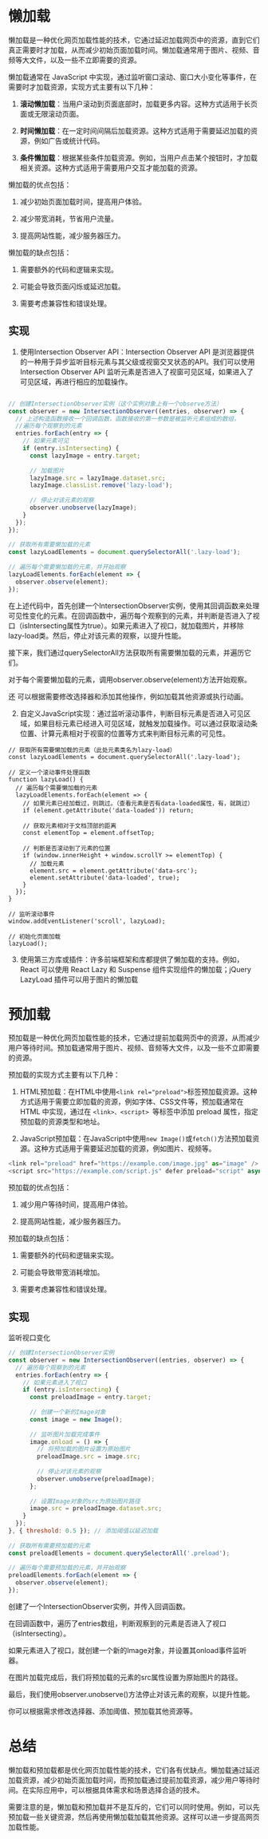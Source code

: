 # 懒加载

懒加载是一种优化网页加载性能的技术，它通过延迟加载网页中的资源，直到它们真正需要时才加载，从而减少初始页面加载时间。懒加载通常用于图片、视频、音频等大文件，以及一些不立即需要的资源。

懒加载通常在 JavaScript 中实现，通过监听窗口滚动、窗口大小变化等事件，在需要时才加载资源，实现方式主要有以下几种：

1. **滚动懒加载**：当用户滚动到页面底部时，加载更多内容。这种方式适用于长页面或无限滚动页面。

2. **时间懒加载**：在一定时间间隔后加载资源。这种方式适用于需要延迟加载的资源，例如广告或统计代码。

3. **条件懒加载**：根据某些条件加载资源。例如，当用户点击某个按钮时，才加载相关资源。这种方式适用于需要用户交互才能加载的资源。

懒加载的优点包括：

1. 减少初始页面加载时间，提高用户体验。

2. 减少带宽消耗，节省用户流量。

3. 提高网站性能，减少服务器压力。

懒加载的缺点包括：

1. 需要额外的代码和逻辑来实现。

2. 可能会导致页面闪烁或延迟加载。

3. 需要考虑兼容性和错误处理。

## 实现

1. 使用Intersection Observer API：Intersection Observer API 是浏览器提供的一种用于异步监听目标元素与其父级或视窗交叉状态的API。我们可以使用 Intersection Observer API 监听元素是否进入了视窗可见区域，如果进入了可见区域，再进行相应的加载操作。

```javascript

// 创建IntersectionObserver实例（这个实例对象上有一个observe方法）
const observer = new IntersectionObserver((entries, observer) => {
  // 上述构造函数接收一个回调函数，函数接收的第一参数是被监听元素组成的数组，
  //遍历每个观察到的元素
  entries.forEach(entry => {
    // 如果元素可见
    if (entry.isIntersecting) {
      const lazyImage = entry.target;
 
      // 加载图片
      lazyImage.src = lazyImage.dataset.src;
      lazyImage.classList.remove('lazy-load');
 
      // 停止对该元素的观察
      observer.unobserve(lazyImage);
    }
  });
});
 
// 获取所有需要懒加载的元素
const lazyLoadElements = document.querySelectorAll('.lazy-load');
 
// 遍历每个需要懒加载的元素，并开始观察
lazyLoadElements.forEach(element => {
  observer.observe(element);
});
```
在上述代码中，首先创建一个IntersectionObserver实例，使用其回调函数来处理可见性变化的元素。在回调函数中，遍历每个观察到的元素，并判断是否进入了视口（isIntersecting属性为true）。如果元素进入了视口，就加载图片，并移除lazy-load类。然后，停止对该元素的观察，以提升性能。

接下来，我们通过querySelectorAll方法获取所有需要懒加载的元素，并遍历它们。

对于每个需要懒加载的元素，调用observer.observe(element)方法开始观察。

还 可以根据需要修改选择器和添加其他操作，例如加载其他资源或执行动画。

2. 自定义JavaScript实现：通过监听滚动事件，判断目标元素是否进入可见区域，如果目标元素已经进入可见区域，就触发加载操作。可以通过获取滚动条位置、计算元素相对于视窗的位置等方式来判断目标元素的可见性。

```javasript
// 获取所有需要懒加载的元素（此处元素类名为lazy-load）
const lazyLoadElements = document.querySelectorAll('.lazy-load');
 
// 定义一个滚动事件处理函数
function lazyLoad() {
  // 遍历每个需要懒加载的元素
  lazyLoadElements.forEach(element => {
    // 如果元素已经加载过，则跳过。（查看元素是否有data-loaded属性，有，就跳过）
    if (element.getAttribute('data-loaded')) return;
 
    // 获取元素相对于文档顶部的距离
    const elementTop = element.offsetTop;
 
    // 判断是否滚动到了元素的位置
    if (window.innerHeight + window.scrollY >= elementTop) {
      // 加载元素
      element.src = element.getAttribute('data-src');
      element.setAttribute('data-loaded', true);
    }
  });
}
 
// 监听滚动事件
window.addEventListener('scroll', lazyLoad);
 
// 初始化页面加载
lazyLoad();
```

3. 使用第三方库或插件：许多前端框架和库都提供了懒加载的支持。例如，React 可以使用 React Lazy 和 Suspense 组件实现组件的懒加载；jQuery LazyLoad 插件可以用于图片的懒加载

# 预加载

预加载是一种优化网页加载性能的技术，它通过提前加载网页中的资源，从而减少用户等待时间。预加载通常用于图片、视频、音频等大文件，以及一些不立即需要的资源。

预加载的实现方式主要有以下几种：

1. HTML预加载：在HTML中使用`<link rel="preload">`标签预加载资源。这种方式适用于需要立即加载的资源，例如字体、CSS文件等，预加载通常在 HTML 中实现，通过在 `<link>、<script> `等标签中添加 preload 属性，指定预加载的资源类型和地址。

2. JavaScript预加载：在JavaScript中使用`new Image()`或`fetch()`方法预加载资源。这种方式适用于需要延迟加载的资源，例如图片、视频等。

```javascript
<link rel="preload" href="https://example.com/image.jpg" as="image" />
<script src="https://example.com/script.js" defer preload="script" async></script>

```

预加载的优点包括：

1. 减少用户等待时间，提高用户体验。

2. 提高网站性能，减少服务器压力。

预加载的缺点包括：

1. 需要额外的代码和逻辑来实现。

2. 可能会导致带宽消耗增加。

3. 需要考虑兼容性和错误处理。

## 实现

监听视口变化

```javascript
// 创建IntersectionObserver实例
const observer = new IntersectionObserver((entries, observer) => {
  // 遍历每个观察到的元素
  entries.forEach(entry => {
    // 如果元素进入了视口
    if (entry.isIntersecting) {
      const preloadImage = entry.target;
 
      // 创建一个新的Image对象
      const image = new Image();
 
      // 监听图片加载完成事件
      image.onload = () => {
        // 将预加载的图片设置为原始图片
        preloadImage.src = image.src;
 
        // 停止对该元素的观察
        observer.unobserve(preloadImage);
      };
 
      // 设置Image对象的src为原始图片路径
      image.src = preloadImage.dataset.src;
    }
  });
}, { threshold: 0.5 }); // 添加阈值以延迟加载
 
// 获取所有需要预加载的元素
const preloadElements = document.querySelectorAll('.preload');
 
// 遍历每个需要预加载的元素，并开始观察
preloadElements.forEach(element => {
  observer.observe(element);
});
```
创建了一个IntersectionObserver实例，并传入回调函数。

在回调函数中，遍历了entries数组，判断观察到的元素是否进入了视口（isIntersecting）。

如果元素进入了视口，就创建一个新的Image对象，并设置其onload事件监听器。

在图片加载完成后，我们将预加载的元素的src属性设置为原始图片的路径。

最后，我们使用observer.unobserve()方法停止对该元素的观察，以提升性能。

你可以根据需求修改选择器、添加阈值、预加载其他资源等。


# 总结

懒加载和预加载都是优化网页加载性能的技术，它们各有优缺点。懒加载通过延迟加载资源，减少初始页面加载时间，而预加载通过提前加载资源，减少用户等待时间。在实际应用中，可以根据具体需求和场景选择合适的技术。

需要注意的是，懒加载和预加载并不是互斥的，它们可以同时使用。例如，可以先预加载一些关键资源，然后再使用懒加载加载其他资源。这样可以进一步提高网页加载性能。

